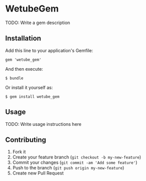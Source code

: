 # WetubeGem

TODO: Write a gem description

## Installation

Add this line to your application's Gemfile:

    gem 'wetube_gem'

And then execute:

    $ bundle

Or install it yourself as:

    $ gem install wetube_gem

## Usage

TODO: Write usage instructions here

## Contributing

1. Fork it
2. Create your feature branch (`git checkout -b my-new-feature`)
3. Commit your changes (`git commit -am 'Add some feature'`)
4. Push to the branch (`git push origin my-new-feature`)
5. Create new Pull Request
